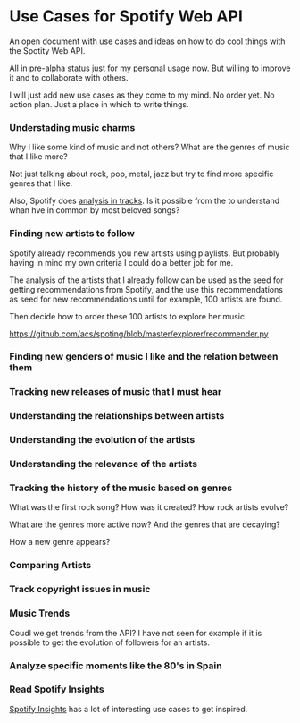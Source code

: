 # Use Cases for Spotify Web API

An open document with use cases and ideas on how to do cool things with the Spotity Web API.

All in pre-alpha status just for my personal usage now. But willing to improve it and to collaborate with others.

I will just add new use cases as they come to my mind. No order yet. No action plan. Just a place in which to write things.

### Understading music charms

Why I like some kind of music and not others? What are the genres of music that I like more?

Not just talking about rock, pop, metal, jazz but try to find more specific genres that I like.

Also, Spotify does [analysis in tracks](https://developer.spotify.com/web-api/get-audio-analysis/). 
Is it possible from the to understand whan hve in common by most beloved songs? 

### Finding new artists to follow

Spotify already recommends you new artists using playlists. 
But probably having in mind my own criteria I could do a better job for me.

The analysis of the artists that I already follow can be used as the seed
for getting recommendations from Spotify, and the use this recommendations as
seed for new recommendations until for example, 100 artists are found.

Then decide how to order these 100 artists to explore her music.

https://github.com/acs/spoting/blob/master/explorer/recommender.py

### Finding new genders of music I like and the relation between them

### Tracking new releases of music that I must hear

### Understanding the relationships between artists

### Understanding the evolution of the artists

### Understanding the relevance of the artists

### Tracking the history of the music based on genres

What was the first rock song? How was it created? How rock artists evolve?

What are the genres more active now? And the genres that are decaying? 

How a new genre appears?

### Comparing Artists

### Track copyright issues in music

### Music Trends

Coudl we get trends from the API? I have not seen for example if it is possible 
to get the evolution of followers for an artists.

### Analyze specific moments like the 80's in Spain
  

### Read Spotify Insights 

[Spotify Insights](https://insights.spotify.com) has a lot of interesting use cases to get inspired.
